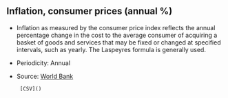 ## Inflation, consumer prices (annual %)

* Inflation as measured by the consumer price index reflects the annual percentage change in the cost to the average consumer of acquiring a basket of goods and services that may be fixed or changed at specified intervals, such as yearly. The Laspeyres formula is generally used.

* Periodicity: Annual

* Source: [World Bank](https://data.worldbank.org)

       [CSV]()
